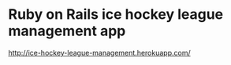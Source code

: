 Ruby on Rails ice hockey league management app
============================
http://ice-hockey-league-management.herokuapp.com/
